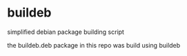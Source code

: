 # buildeb
simplified debian package building script

the buildeb.deb package in this repo was build using buildeb
